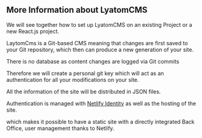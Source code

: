 ## More Information about LyatomCMS

We will see together how to set up LyatomCMS on an existing Project or a new React.js project.

LaytomCms is a Git-based CMS meaning that changes are first saved to your Git repository, which then can produce a new generation of your site.

There is no database as content changes are logged via Git commits

Therefore we will create a personal git key which will act as an authentication for all your modifications on your site.

All the information of the site will be distributed in JSON files.

Authentication is managed with [Netlify Identity](https://github.com/netlify/netlify-identity-widget) as well as the hosting of the site.

which makes it possible to have a static site with a directly integrated Back Office, user management thanks to Netlify.
